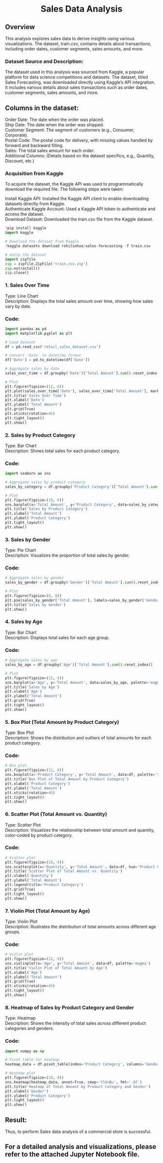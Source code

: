 # <p align="center"> Sales Data Analysis </p> 
## Overview
This analysis explores sales data to derive insights using various visualizations. The dataset, train.csv, contains details about transactions, including order dates, customer segments, sales amounts, and more.

### Dataset Source and Description:
The dataset used in this analysis was sourced from Kaggle, a popular platform for data science competitions and datasets. The dataset, titled Sales Forecasting, was downloaded directly using Kaggle’s API integration. It includes various details about sales transactions such as order dates, customer segments, sales amounts, and more.

## Columns in the dataset:

Order Date: The date when the order was placed.<br>
Ship Date: The date when the order was shipped.<br>
Customer Segment: The segment of customers (e.g., Consumer, Corporate).<br>
Postal Code: The postal code for delivery, with missing values handled by forward and backward filling.<br>
Sales: The total sales amount for each order.<br>
Additional Columns: (Details based on the dataset specifics, e.g., Quantity, Discount, etc.)

### Acquisition from Kaggle

To acquire the dataset, the Kaggle API was used to programmatically download the required file. The following steps were taken:

Install Kaggle API: Installed the Kaggle API client to enable downloading datasets directly from Kaggle.<br>
Authenticate Kaggle Account: Used a Kaggle API token to authenticate and access the dataset.<br>
Download Dataset: Downloaded the train.csv file from the Kaggle dataset.

```python
!pip install kaggle
import kaggle

# Download the dataset from Kaggle
!kaggle datasets download rohitsahoo/sales-forecasting -f train.csv

# Unzip the dataset
import zipfile
zip = zipfile.ZipFile('train.csv.zip')
zip.extractall()
zip.close()
```

### 1. Sales Over Time
Type: Line Chart<br>
Description: Displays the total sales amount over time, showing how sales vary by date.<br>
### Code:
```python
import pandas as pd
import matplotlib.pyplot as plt

# Load dataset
df = pd.read_csv('retail_sales_dataset.csv')

# Convert 'Date' to datetime format
df['Date'] = pd.to_datetime(df['Date'])

# Aggregate sales by date
sales_over_time = df.groupby('Date')['Total Amount'].sum().reset_index()

# Plot
plt.figure(figsize=(12, 6))
plt.plot(sales_over_time['Date'], sales_over_time['Total Amount'], marker='o')
plt.title('Sales Over Time')
plt.xlabel('Date')
plt.ylabel('Total Amount')
plt.grid(True)
plt.xticks(rotation=45)
plt.tight_layout()
plt.show()
```
### 2. Sales by Product Category
Type: Bar Chart<br>
Description: Shows total sales for each product category.<br>
### Code:
```python
import seaborn as sns

# Aggregate sales by product category
sales_by_category = df.groupby('Product Category')['Total Amount'].sum().reset_index()

# Plot
plt.figure(figsize=(10, 6))
sns.barplot(x='Total Amount', y='Product Category', data=sales_by_category, palette='viridis')
plt.title('Sales by Product Category')
plt.xlabel('Total Amount')
plt.ylabel('Product Category')
plt.tight_layout()
plt.show()
```

### 3. Sales by Gender
Type: Pie Chart<br>
Description: Visualizes the proportion of total sales by gender.<br>
### Code:
```python
# Aggregate sales by gender
sales_by_gender = df.groupby('Gender')['Total Amount'].sum().reset_index()

# Plot
plt.figure(figsize=(8, 8))
plt.pie(sales_by_gender['Total Amount'], labels=sales_by_gender['Gender'], autopct='%1.1f%%', colors=['#ff9999','#66b3ff'])
plt.title('Sales by Gender')
plt.show()
```
### 4. Sales by Age
Type: Bar Chart<br>
Description: Displays total sales for each age group.<br>
### Code:
```python
# Aggregate sales by age
sales_by_age = df.groupby('Age')['Total Amount'].sum().reset_index()

# Plot
plt.figure(figsize=(12, 6))
sns.barplot(x='Age', y='Total Amount', data=sales_by_age, palette='magma')
plt.title('Sales by Age')
plt.xlabel('Age')
plt.ylabel('Total Amount')
plt.grid(True)
plt.tight_layout()
plt.show()
```

### 5. Box Plot (Total Amount by Product Category)
Type: Box Plot<br>
Description: Shows the distribution and outliers of total amounts for each product category.<br>
### Code:
```python
# Box plot
plt.figure(figsize=(12, 6))
sns.boxplot(x='Product Category', y='Total Amount', data=df, palette='Set2')
plt.title('Box Plot of Total Amount by Product Category')
plt.xlabel('Product Category')
plt.ylabel('Total Amount')
plt.xticks(rotation=45)
plt.tight_layout()
plt.show()
```

### 6. Scatter Plot (Total Amount vs. Quantity)
Type: Scatter Plot<br>
Description: Visualizes the relationship between total amount and quantity, color-coded by product category.<br>
### Code:
``` python
# Scatter plot
plt.figure(figsize=(10, 6))
sns.scatterplot(x='Quantity', y='Total Amount', data=df, hue='Product Category', palette='viridis', alpha=0.7)
plt.title('Scatter Plot of Total Amount vs. Quantity')
plt.xlabel('Quantity')
plt.ylabel('Total Amount')
plt.legend(title='Product Category')
plt.grid(True)
plt.tight_layout()
plt.show()
```
### 7. Violin Plot (Total Amount by Age)
Type: Violin Plot<br>
Description: Illustrates the distribution of total amounts across different age groups.<br>
### Code:
```python
# Violin plot
plt.figure(figsize=(12, 6))
sns.violinplot(x='Age', y='Total Amount', data=df, palette='magma')
plt.title('Violin Plot of Total Amount by Age')
plt.xlabel('Age')
plt.ylabel('Total Amount')
plt.grid(True)
plt.xticks(rotation=45)
plt.tight_layout()
plt.show()
```

### 8. Heatmap of Sales by Product Category and Gender
Type: Heatmap<br>
Description: Shows the intensity of total sales across different product categories and genders.<br>
### Code:
```python
import numpy as np

# Pivot table for heatmap
heatmap_data = df.pivot_table(index='Product Category', columns='Gender', values='Total Amount', aggfunc=np.sum)

# Heatmap plot
plt.figure(figsize=(10, 8))
sns.heatmap(heatmap_data, annot=True, cmap='YlGnBu', fmt='.0f')
plt.title('Heatmap of Total Amount by Product Category and Gender')
plt.xlabel('Gender')
plt.ylabel('Product Category')
plt.tight_layout()
plt.show()
```

## Result:
Thus, to perform Sales data analysis of a commercial store is successful.


## For a detailed analysis and visualizations, please refer to the attached Jupyter Notebook file.
